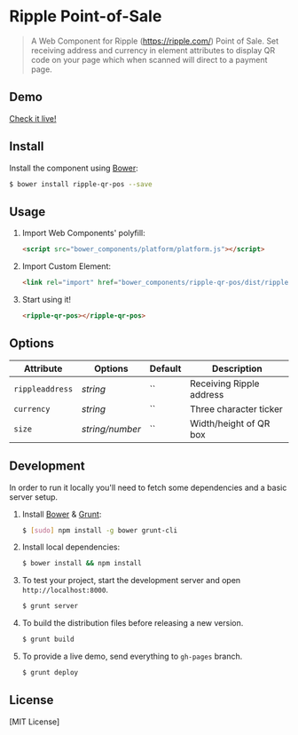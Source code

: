 # Ripple Point-of-Sale

> A Web Component for Ripple (https://ripple.com/) Point of Sale. 
> Set receiving address and currency in element attributes to display QR code on your page which when
scanned will direct to a payment page.

## Demo

[Check it live!](http://tradespoke.github.io/ripple-pos-polymer/)

## Install

Install the component using [Bower](http://bower.io/):

```sh
$ bower install ripple-qr-pos --save
```

## Usage

1. Import Web Components' polyfill:

    ```html
    <script src="bower_components/platform/platform.js"></script>
    ```

2. Import Custom Element:

    ```html
    <link rel="import" href="bower_components/ripple-qr-pos/dist/ripple-qr-pos.html">
    ```

3. Start using it!

    ```html
    <ripple-qr-pos></ripple-qr-pos>
    ```

## Options

Attribute            | Options          | Default        | Description
---                  | ---              | ---            | ---
`rippleaddress`      | *string*         | ``             | Receiving Ripple address
`currency`           | *string*         | ``             | Three character ticker
`size`               | *string/number*  | ``             | Width/height of QR box


## Development

In order to run it locally you'll need to fetch some dependencies and a basic server setup.

1. Install [Bower](http://bower.io/) & [Grunt](http://gruntjs.com/):

    ```sh
    $ [sudo] npm install -g bower grunt-cli
    ```

2. Install local dependencies:

    ```sh
    $ bower install && npm install
    ```

3. To test your project, start the development server and open `http://localhost:8000`.

    ```sh
    $ grunt server
    ```

4. To build the distribution files before releasing a new version.

    ```sh
    $ grunt build
    ```

5. To provide a live demo, send everything to `gh-pages` branch.

    ```sh
    $ grunt deploy
    ```

## License

[MIT License]
